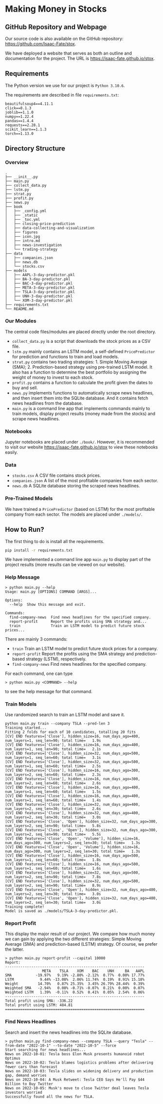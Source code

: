 # Making Money in Stocks



## GitHub Repository and Webpage

Our source code is also available on the GitHub repository: https://github.com/Isaac-Fate/stox.

We have deployed a website that serves as both an outline and documentation for the project. The URL is https://isaac-fate.github.io/stox.



## Requirements

The Python version we use for our project is `Python 3.10.6`.

The requirements are described in file `requirements.txt`:

```
beautifulsoup4==4.11.1
click==8.1.3
joblib==1.1.0
numpy==1.22.4
pandas==1.4.4
requests==2.28.1
scikit_learn==1.1.3
torch==1.13.0
```


## Directory Structure

### Overview

```
.
├── __init__.py
├── main.py
├── collect_data.py
├── lstm.py
├── strat.py
├── profit.py
├── news.py
├── book
│   ├── _config.yml
│   ├── _static
│   ├── _toc.yml
│   ├── closing-price-prediction
│   ├── data-collecting-and-visualization
│   ├── figures
│   ├── icon.jpg
│   ├── intro.md
│   ├── news-investigation
│   └── trading-strategy
├── data
│   ├── companies.json
│   ├── news.db
│   └── stocks.csv
├── models
│   ├── AAPL-3-day-predictor.pkl
│   ├── BA-3-day-predictor.pkl
│   ├── BAC-3-day-predictor.pkl
│   ├── META-3-day-predictor.pkl
│   ├── TSLA-3-day-predictor.pkl
│   ├── UNH-3-day-predictor.pkl
│   └── XOM-3-day-predictor.pkl
├── requirements.txt
└── README.md
```

### Our Modules

The central code files/modules are placed directly under the root directory.

- `collect_data.py` is a script that downloads the stock prices as a CSV file.
- `lstm.py` mainly contains an LSTM model, a self-defined `PricePredictor` for prediction and functions to train and load models.
- `strat.py` contains two trading strategies: 1. Simple Moving Average (SMA); 2. Prediction-based strategy using pre-trained LSTM model. It also has a function to determine the best portfolio by assigning the weight of money to invest to each stock.
- `profit.py` contains a function to calculate the profit given the dates to buy and sell.
- `news.py` implements functions to automatically scrape news headlines, and then insert them into the SQLite database. And it contains fetch news headlines from the database.
- `main.py` is a command line app that implements commands mainly to train models, display project results (money made from the stocks) and scrape news headlines.

### Notebooks

Jupyter notebooks are placed under `./book/`. However, it is recommended to visit our website https://isaac-fate.github.io/stox to view these notebooks easily.

### Data

- `stocks.csv` A CSV file contains stock prices.
- `companies.json` A list of the most profitable companies from each sector.
- `news.db` A SQLite database storing the scraped news headlines.

### Pre-Trained Models

We have trained a `PricePredictor` (based on LSTM) for the most profitable company from each sector. The models are placed under `./models/`.



## How to Run?

The first thing to do is install all the requirements. 

```sh
pip install -r requirements.txt
```

We have implemented a command line app `main.py` to display part of the project results (more results can be viewed on our website). 

### Help Message

```
> python main.py --help
Usage: main.py [OPTIONS] COMMAND [ARGS]...

Options:
  --help  Show this message and exit.

Commands:
  find-company-news  Find news headlines for the specified company.
  report-profit      Report the profits using SMA strategy and...
  train              Train an LSTM model to predict future stock prices...
```

There are mainly 3 commands:
- `train` Train an LSTM model to predict future stock prices for a company.
- `report-profit` Report the profits using the SMA strategy and prediction-based strategy (LSTM), respectively.
- `find-company-news` Find news headlines for the specified company.

For each command, one can type 
```
> python main.py <COMMAND> --help
```
to see the help message for that command.

### Train Models

Use randomized search to train an LSTM model and save it.

```
python main.py train --company TSLA --pred-len 3
Training started...
Fitting 2 folds for each of 10 candidates, totalling 20 fits
[CV] END features=['Close'], hidden_size=16, num_days_ago=400, num_layers=1, seq_len=90; total time=   1.9s
[CV] END features=['Close'], hidden_size=16, num_days_ago=400, num_layers=1, seq_len=90; total time=   2.1s
[CV] END features=['Close'], hidden_size=32, num_days_ago=500, num_layers=1, seq_len=60; total time=   3.1s
[CV] END features=['Close'], hidden_size=32, num_days_ago=500, num_layers=1, seq_len=60; total time=   2.5s
[CV] END features=['Close'], hidden_size=16, num_days_ago=300, num_layers=2, seq_len=60; total time=   2.3s
[CV] END features=['Close'], hidden_size=16, num_days_ago=300, num_layers=2, seq_len=60; total time=   2.6s
[CV] END features=['Close'], hidden_size=16, num_days_ago=400, num_layers=1, seq_len=60; total time=   1.5s
[CV] END features=['Close'], hidden_size=16, num_days_ago=400, num_layers=1, seq_len=60; total time=   1.4s
[CV] END features=['Close'], hidden_size=32, num_days_ago=400, num_layers=2, seq_len=30; total time=   2.6s
[CV] END features=['Close'], hidden_size=32, num_days_ago=400, num_layers=2, seq_len=30; total time=   3.0s
[CV] END features=['Close', 'Open'], hidden_size=32, num_days_ago=300, num_layers=2, seq_len=90; total time=   5.8s
[CV] END features=['Close', 'Open'], hidden_size=32, num_days_ago=300, num_layers=2, seq_len=90; total time=   5.5s
[CV] END features=['Close', 'Open', 'Volume'], hidden_size=16, num_days_ago=300, num_layers=2, seq_len=30; total time=   1.3s
[CV] END features=['Close', 'Open', 'Volume'], hidden_size=16, num_days_ago=300, num_layers=2, seq_len=30; total time=   1.3s
[CV] END features=['Close'], hidden_size=16, num_days_ago=500, num_layers=1, seq_len=60; total time=   1.8s
[CV] END features=['Close'], hidden_size=16, num_days_ago=500, num_layers=1, seq_len=60; total time=   1.6s
[CV] END features=['Close'], hidden_size=32, num_days_ago=500, num_layers=2, seq_len=90; total time=   7.8s
[CV] END features=['Close'], hidden_size=32, num_days_ago=500, num_layers=2, seq_len=90; total time=   8.9s
[CV] END features=['Close', 'Open'], hidden_size=32, num_days_ago=400, num_layers=2, seq_len=30; total time=   3.0s
[CV] END features=['Close', 'Open'], hidden_size=32, num_days_ago=400, num_layers=2, seq_len=30; total time=   3.0s
Training complete!
Model is saved as ./models/TSLA-3-day-predictor.pkl.
```

### Report Profit

This display the major result of our project. We compare how much money we can gain by applying the two different strategies: Simple Moving Average (SMA) and prediction-based (LSTM) strategy. Of course, we prefer the latter.

```
> python main.py report-profit --capital 10000
Report:
----------------------------------------------------------------
                 META    TSLA    XOM    BAC    UNH     BA   AAPL
SMA           -19.97%   9.19% -2.80% -2.12%  0.77%  0.00% 17.77%
LSTM            9.44% -13.08%  2.06% 11.74%  0.19%  8.91% 15.18%
Weight         14.70%   0.87% 25.35%  3.45% 26.79% 28.44%  0.39%
Weighted SMA   -2.94%   0.08% -0.71% -0.07%  0.21%  0.00%  0.07%
Weighted LSTM   1.39%  -0.11%  0.52%  0.41%  0.05%  2.54%  0.06%
----------------------------------------------------------------
Total profit using SMA: -336.22
Total profit using LSTM: 484.81
================================================================
```

### Find News Headlines

Search and insert the news headlines into the SQLite database.

```
> python main.py find-company-news --company TSLA --query "Tesla" --from-date "2022-10-1" --to-date "2022-10-5" --force 
Start searching for news headlines...
News on 2022-10-01: Tesla boss Elon Musk presents humanoid robot Optimus
News on 2022-10-02: Tesla blames logistics problems after delivering fewer cars than forecast
News on 2022-10-03: Tesla slides on widening delivery and production gap, demand worries
News on 2022-10-04: A Musk Retweet: Tesla CEO Says He'll Pay $44 Billion to Buy Twitter
News on 2022-10-05: Musk's move to close Twitter deal leaves Tesla investors worried
Successfully found all the news for TSLA.
```

